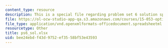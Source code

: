 ```yaml
---
content_type: resource
description: This is a special file regarding problem set 6 solution spreadsheet.
file: https://ol-ocw-studio-app-qa.s3.amazonaws.com/courses/15-053-optimization-methods-in-management-science-spring-2013/bee24ebdf43d9752ef3558bf53e43593_ps6_sol.xlsx
file_type: application/vnd.openxmlformats-officedocument.spreadsheetml.sheet
resourcetype: Other
title: ps6_sol.xlsx
uid: bee24ebd-f43d-9752-ef35-58bf53e43593
---
```


